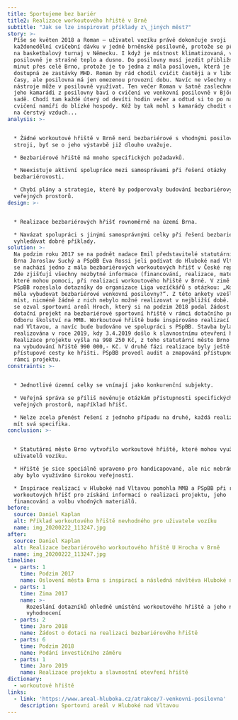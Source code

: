 ```yaml
---
title: Sportujeme bez bariér
title2: Realizace workoutového hřiště v Brně
subtitle: "Jak se lze inspirovat příklady z\_jiných měst?"
story: >-
  Píše se květen 2018 a Roman – uživatel vozíku právě dokončuje svoji
  každonedělní cvičební dávku v jedné brněnské posilovně, protože se připravuje
  na basketbalový turnaj v Německu. I když je místnost klimatizovaná, v
  posilovně je strašné teplo a dusno. Do posilovny musí jezdit přibližně 45
  minut přes celé Brno, protože je to jedna z mála posiloven, která je dobře
  dostupná ze zastávky MHD. Roman by rád chodil cvičit častěji a v libovolné
  časy, ale posilovna má jen omezenou provozní dobu. Navíc ne všechny cvičební
  nástroje může v posilovně využívat. Ten večer Roman v šatně zaslechne, jak se
  jeho kamarádi z posilovny baví o cvičení ve venkovní posilovně v Björnsonově
  sadě. Chodí tam každé úterý od devíti hodin večer a odtud si to po náročném
  cvičení namíří do blízké hospody. Kéž by tak mohl s kamarády chodit cvičit ven
  na čerstvý vzduch...
analysis: >-


  * Žádné workoutové hřiště v Brně není bezbariérové s vhodnými posilovacími
  stroji, byť se o jeho výstavbě již dlouho uvažuje.

  * Bezbariérové hřiště má mnoho specifických požadavků.

  * Neexistuje aktivní spolupráce mezi samosprávami při řešení otázky
  bezbariérovosti.

  * Chybí plány a strategie, které by podporovaly budování bezbariérových
  veřejných prostorů.
design: >-


  * Realizace bezbariérových hřišť rovnoměrně na území Brna.

  * Navázat spolupráci s jinými samosprávnými celky při řešení bezbariérovosti a
  vyhledávat dobré příklady.
solution: >-
  Na podzim roku 2017 se na podnět nadace Emil představitelé statutárního města
  Brna Jaroslav Suchý a PSpBB Eva Rossi jeli podívat do Hluboké nad Vltavou, kde
  se nachází jedno z mála bezbariérových workoutových hřišť v České republice.
  Zde zjišťují všechny nezbytné informace (financování, realizace, materiály…),
  které mohou pomoci, při realizaci workoutového hřiště v Brně. V zimě 2017
  PSpBB rozeslalo dotazníky do organizace Liga vozíčkářů s otázkou: „Kde by se
  měla vybudovat bezbariérové venkovní posilovny?“. Z této ankety vzešla několik
  míst, nicméně žádné z nich nebylo možné realizovat v nejbližší době.  Následně
  se ozval sportovní areál Hroch, který si na podzim 2018 podal žádost na
  dotační projekt na bezbariérové sportovní hřiště v rámci dotačního programu
  Odboru školství na MMB. Workoutové hřiště bude inspirováno realizací z Hluboké
  nad Vltavou, a navíc bude budováno ve spolupráci s PSpBB. Stavba byla
  realizována v roce 2019, kdy 3.4.2019 došlo k slavnostnímu otevření hřiště.
  Realizace projektu vyšla na 998 250 Kč, z toho statutární město Brno přispělo
  na vybudování hřiště 990 000,- Kč. V druhé fázi realizace byly ještě dodělány
  přístupové cesty ke hřišti. PSpBB provedl audit a zmapování přístupnosti MHD v
  rámci projektu.
constraints: >-


  * Jednotlivé územní celky se vnímají jako konkurenční subjekty.

  * Veřejná správa se příliš nevěnuje otázkám přístupnosti specifických
  veřejných prostorů, například hřišť.

  * Nelze zcela přenést řešení z jednoho případu na druhé, každá realizace bude
  mít svá specifika.
conclusion: >-


  * Statutární město Brno vytvořilo workoutové hřiště, které mohou využívat i
  uživatelů vozíku.

  * Hřiště je sice speciálně upraveno pro handicapované, ale nic nebrání tomu,
  aby bylo využíváno širokou veřejností.

  * Inspirace realizací v Hluboké nad Vltavou pomohla MMB a PSpBB při realizaci
  workoutových hřišť pro získání informací o realizaci projektu, jeho
  financování a volbu vhodných materiálů.
before:
  source: Daniel Kaplan
  alt: Příklad workoutového hřiště nevhodného pro uživatele vozíku
  name: img_20200222_113247.jpg
after:
  source: Daniel Kaplan
  alt: Realizace bezbariérového workoutového hřiště U Hrocha v Brně
  name: img_20200222_113247.jpg
timeline:
  - parts: 1
    time: Podzim 2017
    name: Oslovení města Brna s inspirací a následná návštěva Hluboké nad Vltavou
  - parts: 1
    time: Zima 2017
    name: >-
      Rozeslání dotazníků ohledně umístění workoutového hřiště a jeho následné
      vyhodnocení
  - parts: 2
    time: Jaro 2018
    name: Žádost o dotaci na realizaci bezbariérového hřiště
  - parts: 6
    time: Podzim 2018
    name: Podání investičního záměru
  - parts: 1
    time: Jaro 2019
    name: Realizace projektu a slavnostní otevření hřiště
dictionary:
  - workoutové hřiště
links:
  - link: 'https://www.areal-hluboka.cz/atrakce/7-venkovni-posilovna'
    description: Sportovní areál v Hluboké nad Vltavou
---
```

